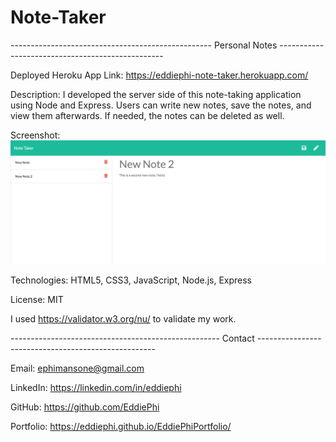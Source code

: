 # Note-Taker

-------------------------------------------------- Personal Notes -------------------------------------------------

Deployed Heroku App Link: https://eddiephi-note-taker.herokuapp.com/ 

Description:
I developed the server side of this note-taking application using Node and Express. Users can write new notes, save the notes, and view them afterwards. If needed, the notes can be deleted as well.

Screenshot:
![Note Taker](./assets/eddiephi-note-taker.herokuapp.com_notes.png)

Technologies: HTML5, CSS3, JavaScript, Node.js, Express

License: MIT

I used https://validator.w3.org/nu/ to validate my work.

---------------------------------------------------- Contact ----------------------------------------------------

Email: ephimansone@gmail.com 

LinkedIn: https://linkedin.com/in/eddiephi

GitHub: https://github.com/EddiePhi

Portfolio: https://eddiephi.github.io/EddiePhiPortfolio/